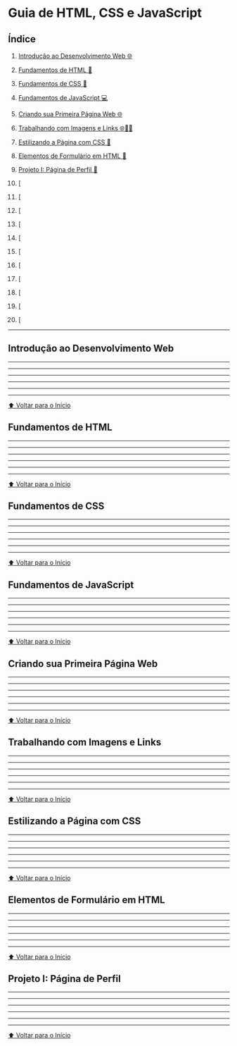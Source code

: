 # Guia de HTML, CSS e JavaScript

## Índice

1. [Introdução ao Desenvolvimento Web 🌐](#Introdução-ao-Desenvolvimento-Web)

2. [Fundamentos de HTML 📄](#Fundamentos-de-HTML)

3. [Fundamentos de CSS 🎨](#Fundamentos-de-CSS)

4. [Fundamentos de JavaScript 💻](#Fundamentos-de-JavaScript)

5. [Criando sua Primeira Página Web 🌐](#Criando-sua-Primeira-Página-Web)

6. [Trabalhando com Imagens e Links 🌐📸🔗](#Trabalhando-com-Imagens-e-Links)

7. [Estilizando a Página com CSS 🎨](#Estilizando-a-Página-com-CSS)

8. [Elementos de Formulário em HTML 📝](#Elementos-de-Formulário-em-HTML)

9. [Projeto I: Página de Perfil 🌟](#Projeto-I:-Página-de-Perfil)

10. [

11. [

12. [

13. [

14. [

15. [

16. [

17. [

18. [

19. [

20. [

---

## Introdução ao Desenvolvimento Web
---
---
---
---
---
---
[⬆️ Voltar para o Início](#Índice)

## Fundamentos de HTML
---
---
---
---
---
---
[⬆️ Voltar para o Início](#Índice)

## Fundamentos de CSS
---
---
---
---
---
---
[⬆️ Voltar para o Início](#Índice)

## Fundamentos de JavaScript
---
---
---
---
---
---
[⬆️ Voltar para o Início](#Índice)

## Criando sua Primeira Página Web
---
---
---
---
---
---
[⬆️ Voltar para o Início](#Índice)

## Trabalhando com Imagens e Links
---
---
---
---
---
---
[⬆️ Voltar para o Início](#Índice)

## Estilizando a Página com CSS
---
---
---
---
---
---
[⬆️ Voltar para o Início](#Índice)

## Elementos de Formulário em HTML
---
---
---
---
---
---
[⬆️ Voltar para o Início](#Índice)

## Projeto I: Página de Perfil
---
---
---
---
---
---
[⬆️ Voltar para o Início](#Índice)

## 
